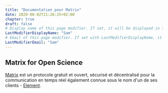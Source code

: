 ```yaml
---
title: "Documentation pour Matrix"
date: 2020-08-02T21:26:25+02:00
chapter: true
draft: false
# Display name of this page modifier. If set, it will be displayed in the footer.
LastModifierDisplayName: "Sam"
# Email of this page modifier. If set with LastModifierDisplayName, it will be displayed in the footer
LastModifierEmail: "Sam"
---
```


## Matrix for Open Science

[Matrix](https://matrix.org) est un protocole gratuit et ouvert, sécurisé et
décentralisé pour la communication en temps réel également connue sous le nom
d'un de ses clients - [Element](https://element.io).
